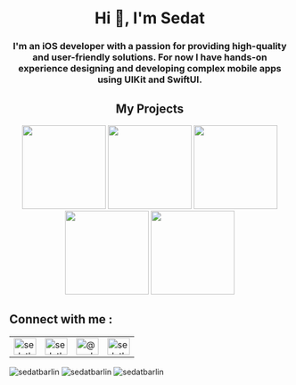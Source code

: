 <h1 align="center">Hi 👋, I'm Sedat</h1>
<h3 align="center">I'm an iOS developer with a passion for providing high-quality and user-friendly solutions. For now I have hands-on experience designing and developing complex mobile apps using UIKit and SwiftUI.</h3>   
 
<div>
    <h2 align=center> My Projects </h2> 
</div> 
<div align=center>
 <a href="https://apps.apple.com/tr/app/book-briefs/id6736406388"><img width=150 src="https://github.com/user-attachments/assets/a270d1da-e042-4575-a678-7c081432fc3b"></a>
  <a href="https://apps.apple.com/tr/app/sportica/id6468880704?l=tr"><img width=150 src="https://github.com/sedatbarlin/sedatbarlin/assets/71966913/87f06be4-2f7c-4fa0-b15c-cf884c9ea4cc"></a>
  <a href="https://github.com/sedatbarlin/TCPSocketClient"><img width=150 src="https://github.com/sedatbarlin/sedatbarlin/assets/71966913/17776772-5e08-4310-ad0a-600b5a24fc24"></a>
    <a href="https://github.com/sedatbarlin/WeatherApp-SwiftUI"><img width=150 src="https://github.com/sedatbarlin/sedatbarlin/assets/71966913/fc4b046f-fd50-4606-89e2-65722bf09f9e"></a>
    <a href="https://github.com/sedatbarlin/GitHubFollowers"><img width=150 src="https://github.com/sedatbarlin/sedatbarlin/assets/71966913/4f92c894-ea8f-4328-9c82-e3232413c3c2"></a>
</div>

## Connect with me :         
<table>  
  <tr>
    <td style="vertical-align: middle;"><a href="https://twitter.com/sedatbarlin" target="blank"><img align="center" src="https://raw.githubusercontent.com/rahuldkjain/github-profile-readme-generator/master/src/images/icons/Social/twitter.svg" alt="sedatbarlin" height="30" width="40" /></a></td>
    <td style="vertical-align: middle;"><a href="https://linkedin.com/in/sedatbarlin" target="blank"><img align="center" src="https://raw.githubusercontent.com/rahuldkjain/github-profile-readme-generator/master/src/images/icons/Social/linked-in-alt.svg" alt="sedatbarlin" height="30" width="40" /></a></td>
    <td style="vertical-align: middle;"><a href="https://medium.com/@sedatbarlin" target="blank"><img align="center" src="https://raw.githubusercontent.com/rahuldkjain/github-profile-readme-generator/master/src/images/icons/Social/medium.svg" alt="@sedatbarlin" height="30" width="40" /></a></td>
    <td style="vertical-align: middle;"><a href="https://www.youtube.com/c/sedatbarlin" target="blank"><img align="center" src="https://raw.githubusercontent.com/rahuldkjain/github-profile-readme-generator/master/src/images/icons/Social/youtube.svg" alt="sedatbarlin" height="30" width="40" /></a></td>
  </tr>
</table>

<img align="center" src="https://github-readme-stats.vercel.app/api/top-langs?username=sedatbarlin&show_icons=true&locale=en&hide_border=true&layout=compact&theme=vision-friendly-dark" alt="sedatbarlin" /> <img align="center" src="https://github-readme-stats.vercel.app/api?username=sedatbarlin&show_icons=true&theme=vision-friendly-dark&hide_border=true&locale=en" alt="sedatbarlin" />
<img align="center" src="https://github-readme-streak-stats.herokuapp.com/?user=sedatbarlin&theme=vision-friendly-dark&hide_border=true" alt="sedatbarlin" />
